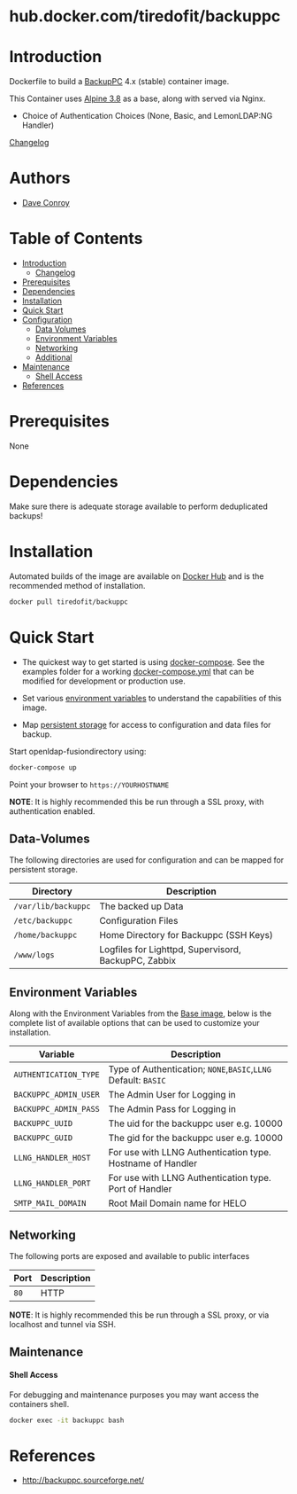 # hub.docker.com/tiredofit/backuppc

# Introduction

Dockerfile to build a [BackupPC](https://backuppc.sourceforge.net/) 4.x (stable) container image.

This Container uses [Alpine 3.8](http://www.alpinelinux.org) as a base, along with served via Nginx. 

* Choice of Authentication Choices (None, Basic, and LemonLDAP:NG Handler)

[Changelog](CHANGELOG.md)

# Authors

- [Dave Conroy](https://github.com/tiredofit)

# Table of Contents

- [Introduction](#introduction)
    - [Changelog](CHANGELOG.md)
- [Prerequisites](#prerequisites)
- [Dependencies](#dependendcies)
- [Installation](#installation)
- [Quick Start](#quick-start)
- [Configuration](#configuration)
    - [Data Volumes](#data-volumes)
    - [Environment Variables](#environmentvariables)   
    - [Networking](#networking)
    - [Additional](#additional)   
- [Maintenance](#maintenance)
    - [Shell Access](#shell-access)
- [References](#references)


# Prerequisites

None

# Dependencies

Make sure there is adequate storage available to perform deduplicated backups!

# Installation

Automated builds of the image are available on [Docker Hub](https://hub.docker.com/r/tiredofit/backuppc) and is the recommended method 
of installation.


```bash
docker pull tiredofit/backuppc
```

# Quick Start

* The quickest way to get started is using [docker-compose](https://docs.docker.com/compose/). See the examples folder for a working [docker-compose.yml](examples/docker-compose.yml) that can be modified for development or production use.

* Set various [environment variables](#environment-variables) to understand the capabilities of this image.
* Map [persistent storage](#data-volumes) for access to configuration and data files for backup.

Start openldap-fusiondirectory using:

```bash
docker-compose up
```

Point your browser to `https://YOURHOSTNAME`

__NOTE__: It is highly recommended this be run through a SSL proxy, with authentication enabled.

## Data-Volumes

The following directories are used for configuration and can be mapped for persistent storage.

| Directory | Description |
|-----------|-------------|
| `/var/lib/backuppc` | The backed up Data |
| `/etc/backuppc` | Configuration Files |
| `/home/backuppc` | Home Directory for Backuppc (SSH Keys) |
| `/www/logs` | Logfiles for Lighttpd, Supervisord, BackupPC, Zabbix |



## Environment Variables

Along with the Environment Variables from the [Base image](https://hub.docker.com/r/tiredofit/alpine), below is the complete list of available options that can be used to customize your installation.

| Variable | Description |
|-----------|-------------|
| `AUTHENTICATION_TYPE` | Type of Authentication; `NONE`,`BASIC`,`LLNG` Default: `BASIC` |
| `BACKUPPC_ADMIN_USER` | The Admin User for Logging in |
| `BACKUPPC_ADMIN_PASS` | The Admin Pass for Logging in |
| `BACKUPPC_UUID` | The uid for the backuppc user e.g. 10000 |
| `BACKUPPC_GUID` | The gid for the backuppc user e.g. 10000 |
| `LLNG_HANDLER_HOST` | For use with LLNG Authentication type. Hostname of Handler |
| `LLNG_HANDLER_PORT` | For use with LLNG Authentication type. Port of Handler | `SMTP_HOST` | Remote SMTP Host |
| `SMTP_MAIL_DOMAIN` | Root Mail Domain name for HELO |


## Networking

The following ports are exposed and available to public interfaces

| Port | Description |
|-----------|-------------|
| `80` | HTTP |

__NOTE__: It is highly recommended this be run through a SSL proxy, or via localhost and tunnel via SSH.

## Maintenance
#### Shell Access

For debugging and maintenance purposes you may want access the containers shell. 

```bash
docker exec -it backuppc bash
```

# References

* http://backuppc.sourceforge.net/


